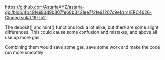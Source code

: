 https://github.com/AstariaXYZ/astaria-gpl/blob/4b49fe993d9b807fe68b3421ee7f2fe91267c9ef/src/ERC4626-Cloned.sol#L19-L52

The deposit() and mint() functions look a lot alike, but there are some slight differences. This could cause some confusion and mistakes, and above all use up more gas.

Combining them would save some gas, save some work and make the code run more smoothly